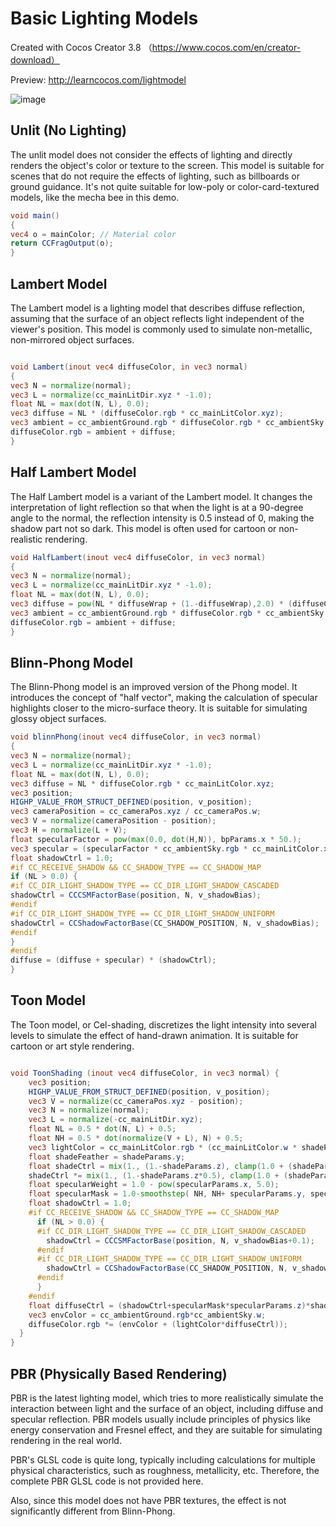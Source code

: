 # Basic Lighting Models
Created with Cocos Creator 3.8 （https://www.cocos.com/en/creator-download）

Preview: http://learncocos.com/lightmodel

![image](https://github.com/iwae/LightingModel/assets/26038745/4173da1d-33f0-41c4-8a72-e27021d1aa39)


## Unlit (No Lighting)
The unlit model does not consider the effects of lighting and directly renders the object's color or texture to the screen. This model is suitable for scenes that do not require the effects of lighting, such as billboards or ground guidance. It's not quite suitable for low-poly or color-card-textured models, like the mecha bee in this demo.

```glsl
void main()
{
vec4 o = mainColor; // Material color
return CCFragOutput(o);
}
```
## Lambert Model
The Lambert model is a lighting model that describes diffuse reflection, assuming that the surface of an object reflects light independent of the viewer's position. This model is commonly used to simulate non-metallic, non-mirrored object surfaces.

```glsl

void Lambert(inout vec4 diffuseColor, in vec3 normal)
{
vec3 N = normalize(normal);
vec3 L = normalize(cc_mainLitDir.xyz * -1.0);
float NL = max(dot(N, L), 0.0);
vec3 diffuse = NL * (diffuseColor.rgb * cc_mainLitColor.xyz);
vec3 ambient = cc_ambientGround.rgb * diffuseColor.rgb * cc_ambientSky.w;
diffuseColor.rgb = ambient + diffuse;
}
```
## Half Lambert Model
The Half Lambert model is a variant of the Lambert model. It changes the interpretation of light reflection so that when the light is at a 90-degree angle to the normal, the reflection intensity is 0.5 instead of 0, making the shadow part not so dark. This model is often used for cartoon or non-realistic rendering.

```glsl
void HalfLambert(inout vec4 diffuseColor, in vec3 normal)
{
vec3 N = normalize(normal);
vec3 L = normalize(cc_mainLitDir.xyz * -1.0);
float NL = max(dot(N, L), 0.0);
vec3 diffuse = pow(NL * diffuseWrap + (1.-diffuseWrap),2.0) * (diffuseColor.rgb * cc_mainLitColor.xyz);
vec3 ambient = cc_ambientGround.rgb * diffuseColor.rgb * cc_ambientSky.w;
diffuseColor.rgb = ambient + diffuse;
}
```

## Blinn-Phong Model
The Blinn-Phong model is an improved version of the Phong model. It introduces the concept of "half vector", making the calculation of specular highlights closer to the micro-surface theory. It is suitable for simulating glossy object surfaces.

```glsl
void blinnPhong(inout vec4 diffuseColor, in vec3 normal)
{
vec3 N = normalize(normal);
vec3 L = normalize(cc_mainLitDir.xyz * -1.0);
float NL = max(dot(N, L), 0.0);
vec3 diffuse = NL * diffuseColor.rgb * cc_mainLitColor.xyz;
vec3 position;
HIGHP_VALUE_FROM_STRUCT_DEFINED(position, v_position);
vec3 cameraPosition = cc_cameraPos.xyz / cc_cameraPos.w;
vec3 V = normalize(cameraPosition - position);
vec3 H = normalize(L + V);
float specularFactor = pow(max(0.0, dot(H,N)), bpParams.x * 50.);
vec3 specular = (specularFactor * cc_ambientSky.rgb * cc_mainLitColor.xyz);
float shadowCtrl = 1.0;
#if CC_RECEIVE_SHADOW && CC_SHADOW_TYPE == CC_SHADOW_MAP
if (NL > 0.0) {
#if CC_DIR_LIGHT_SHADOW_TYPE == CC_DIR_LIGHT_SHADOW_CASCADED
shadowCtrl = CCCSMFactorBase(position, N, v_shadowBias);
#endif
#if CC_DIR_LIGHT_SHADOW_TYPE == CC_DIR_LIGHT_SHADOW_UNIFORM
shadowCtrl = CCShadowFactorBase(CC_SHADOW_POSITION, N, v_shadowBias);
#endif
}
#endif
diffuse = (diffuse + specular) * (shadowCtrl);
}
```
## Toon Model
The Toon model, or Cel-shading, discretizes the light intensity into several levels to simulate the effect of hand-drawn animation. It is suitable for cartoon or art style rendering.

```glsl

void ToonShading (inout vec4 diffuseColor, in vec3 normal) {
    vec3 position;
    HIGHP_VALUE_FROM_STRUCT_DEFINED(position, v_position);
    vec3 V = normalize(cc_cameraPos.xyz - position);
    vec3 N = normalize(normal);
    vec3 L = normalize(-cc_mainLitDir.xyz);
    float NL = 0.5 * dot(N, L) + 0.5;
    float NH = 0.5 * dot(normalize(V + L), N) + 0.5;
    vec3 lightColor = cc_mainLitColor.rgb * (cc_mainLitColor.w * shadeParams.x);
    float shadeFeather = shadeParams.y;
    float shadeCtrl = mix(1., (1.-shadeParams.z), clamp(1.0 + (shadeParams.x - shadeFeather - NL) / shadeFeather, 0.0, 1.0));
    shadeCtrl *= mix(1., (1.-shadeParams.z*0.5), clamp(1.0 + (shadeParams.w - shadeFeather - NL) / shadeFeather, 0.0, 1.0));
    float specularWeight = 1.0 - pow(specularParams.x, 5.0);
    float specularMask = 1.0-smoothstep( NH, NH+ specularParams.y, specularWeight + EPSILON_LOWP);
    float shadowCtrl = 1.0;
    #if CC_RECEIVE_SHADOW && CC_SHADOW_TYPE == CC_SHADOW_MAP
      if (NL > 0.0) {
      #if CC_DIR_LIGHT_SHADOW_TYPE == CC_DIR_LIGHT_SHADOW_CASCADED
        shadowCtrl = CCCSMFactorBase(position, N, v_shadowBias+0.1);
      #endif
      #if CC_DIR_LIGHT_SHADOW_TYPE == CC_DIR_LIGHT_SHADOW_UNIFORM
        shadowCtrl = CCShadowFactorBase(CC_SHADOW_POSITION, N, v_shadowBias+0.1);
      #endif
      }
    #endif
    float diffuseCtrl = (shadowCtrl+specularMask*specularParams.z)*shadeCtrl;
    vec3 envColor = cc_ambientGround.rgb*cc_ambientSky.w;
    diffuseColor.rgb *= (envColor + (lightColor*diffuseCtrl));
  }
}
```
## PBR (Physically Based Rendering)
PBR is the latest lighting model, which tries to more realistically simulate the interaction between light and the surface of an object, including diffuse and specular reflection. PBR models usually include principles of physics like energy conservation and Fresnel effect, and they are suitable for simulating rendering in the real world.

PBR's GLSL code is quite long, typically including calculations for multiple physical characteristics, such as roughness, metallicity, etc. Therefore, the complete PBR GLSL code is not provided here.

Also, since this model does not have PBR textures, the effect is not significantly different from Blinn-Phong.
